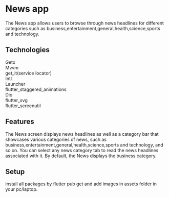 # News app

The News app allows users to browse through news headlines for different categories such as business,entertainment,general,health,science,sports and technology.

## Technologies
Getx<br>
Mvvm<br>
get_it(service locator)<br>
Intl<br>
Launcher<br>
flutter_staggered_animations<br>
Dio<br>
flutter_svg<br>
flutter_screenutil<br>

## Features
The News screen displays news headlines as well as a category bar that showcases various categories of news, such as business,entertainment,general,health,science,sports and technology, and so on. You can select any news category tab to read the news headlines associated with it. By default, the News displays the business category.

## Setup
install all packages by flutter pub get and add images in assets folder in your pc/laptop.

